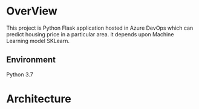 # OverView
This project is Python Flask application hosted in Azure DevOps which can predict housing price in a particular area. it depends upon Machine Learning model SKLearn.

## Environment

Python 3.7

# Architecture



